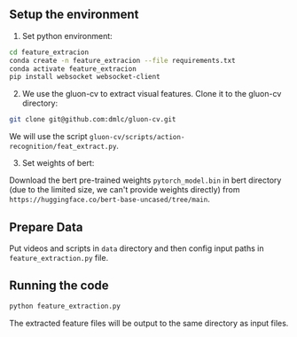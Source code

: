 ## Setup the environment

1. Set python environment:

```bash
cd feature_extracion
conda create -n feature_extracion --file requirements.txt
conda activate feature_extracion
pip install websocket websocket-client
```

2. We use the gluon-cv to extract visual features. Clone it to the gluon-cv directory:
```bash
git clone git@github.com:dmlc/gluon-cv.git
```
We will use the script `gluon-cv/scripts/action-recognition/feat_extract.py`.

3. Set weights of bert:

Download the bert pre-trained weights `pytorch_model.bin` in bert directory (due to the limited size, we can't provide weights directly)
from `https://huggingface.co/bert-base-uncased/tree/main`.

## Prepare Data
Put videos and scripts in `data` directory and then config input paths in `feature_extraction.py` file.


## Running the code

```bash
python feature_extraction.py
```
The extracted feature files will be output to the same directory as input files.
